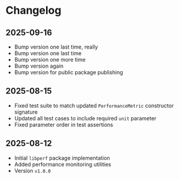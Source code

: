 # Changelog

## 2025-09-16

- Bump version one last time, really
- Bump version one last time
- Bump version one more time
- Bump version again
- Bump version for public package publishing

## 2025-08-15

- Fixed test suite to match updated `PerformanceMetric` constructor signature
- Updated all test cases to include required `unit` parameter
- Fixed parameter order in test assertions

## 2025-08-12

- Initial `libperf` package implementation
- Added performance monitoring utilities
- Version `v1.0.0`
